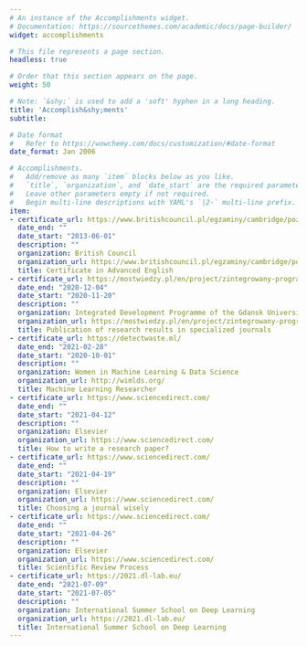 ```yaml
---
# An instance of the Accomplishments widget.
# Documentation: https://sourcethemes.com/academic/docs/page-builder/
widget: accomplishments

# This file represents a page section.
headless: true

# Order that this section appears on the page.
weight: 50

# Note: `&shy;` is used to add a 'soft' hyphen in a long heading.
title: 'Accomplish&shy;ments'
subtitle:

# Date format
#   Refer to https://wowchemy.com/docs/customization/#date-format
date_format: Jan 2006

# Accomplishments.
#   Add/remove as many `item` blocks below as you like.
#   `title`, `organization`, and `date_start` are the required parameters.
#   Leave other parameters empty if not required.
#   Begin multi-line descriptions with YAML's `|2-` multi-line prefix.
item:
- certificate_url: https://www.britishcouncil.pl/egzaminy/cambridge/poziom/advanced
  date_end: ""
  date_start: "2013-06-01"
  description: ""
  organization: British Council
  organization_url: https://www.britishcouncil.pl/egzaminy/cambridge/poziom/advanced
  title: Certificate in Advanced English
- certificate_url: https://mostwiedzy.pl/en/project/zintegrowany-program-rozwoju-politechniki-gdanskiej,570-1
  date_end: "2020-12-04"
  date_start: "2020-11-20"
  description: ""
  organization: Integrated Development Programme of the Gdansk University of Technology
  organization_url: https://mostwiedzy.pl/en/project/zintegrowany-program-rozwoju-politechniki-gdanskiej,570-1
  title: Publication of research results in specialized journals
- certificate_url: https://detectwaste.ml/
  date_end: "2021-02-28"
  date_start: "2020-10-01"
  description: ""
  organization: Women in Machine Learning & Data Science
  organization_url: http://wimlds.org/
  title: Machine Learning Researcher
- certificate_url: https://www.sciencedirect.com/
  date_end: ""
  date_start: "2021-04-12"
  description: ""
  organization: Elsevier
  organization_url: https://www.sciencedirect.com/
  title: How to write a research paper?
- certificate_url: https://www.sciencedirect.com/
  date_end: ""
  date_start: "2021-04-19"
  description: ""
  organization: Elsevier
  organization_url: https://www.sciencedirect.com/
  title: Choosing a journal wisely
- certificate_url: https://www.sciencedirect.com/
  date_end: ""
  date_start: "2021-04-26"
  description: ""
  organization: Elsevier
  organization_url: https://www.sciencedirect.com/
  title: Scientific Review Process
- certificate_url: https://2021.dl-lab.eu/
  date_end: "2021-07-09"
  date_start: "2021-07-05"
  description: ""
  organization: International Summer School on Deep Learning 
  organization_url: https://2021.dl-lab.eu/
  title: International Summer School on Deep Learning 
---
```

